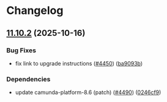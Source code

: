 # Changelog

## [11.10.2](https://github.com/camunda/camunda-platform-helm/compare/camunda-platform-8.6-11.10.1...camunda-platform-8.6-11.10.2) (2025-10-16)


### Bug Fixes

* fix link to upgrade instructions ([#4450](https://github.com/camunda/camunda-platform-helm/issues/4450)) ([ba9093b](https://github.com/camunda/camunda-platform-helm/commit/ba9093bc4ad884b689bda9c4e2c51a23b63d6ee0))


### Dependencies

* update camunda-platform-8.6 (patch) ([#4490](https://github.com/camunda/camunda-platform-helm/issues/4490)) ([0246cf9](https://github.com/camunda/camunda-platform-helm/commit/0246cf98e4adcb033f655e30a77b1ae5fd5acefb))

